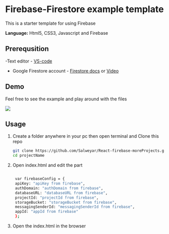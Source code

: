 # Firebase-Firestore example template

This is a starter template for using Firebase

**Language:** Html5, CSS3, Javascript and Firebase


## Prerequsition

-Text editor - [VS-code](https://code.visualstudio.com/) 
- Google Firestore account - [Firestore docs](https://firebase.google.com/docs/firestore/quickstart#web) or [Video](https://www.youtube.com/watch?v=2Vf1D-rUMwE&feature=youtu.be)


## Demo

Feel free to see the example and play around with the files

![](https://salweyar.github.io/images/firebaseApp/App.gif)

## Usage

1. Create a folder anywhere in your pc then open terminal and Clone this repo

   ```bash
   git clone https://github.com/Salweyar/React-firebase-moreProjects.git
   cd projectName
   ```
   
3. Open index.html and edit the part

   ```bash

    var firebaseConfig = {
    apiKey: "apiKey from firebase",
    authDomain: "authDomain from firebase",
    databaseURL: "databaseURL from firebase",
    projectId: "projectId from firebase",
    storageBucket: "storageBucket from firebase",
    messagingSenderId: "messagingSenderId from firebase",
    appId: "appId from firebase"
    };
    ```

4. Open the index.html in the browser


